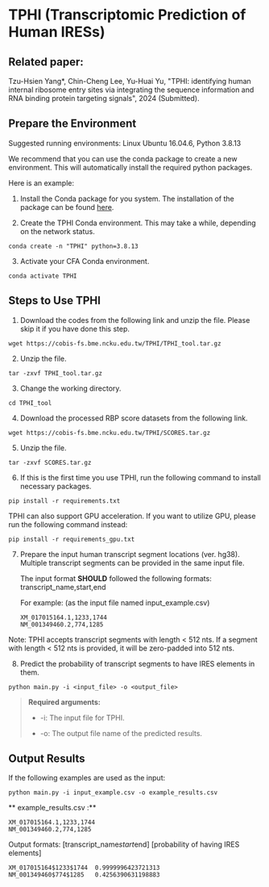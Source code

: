 # TPHI (Transcriptomic Prediction of Human IRESs)

## Related paper:
Tzu-Hsien Yang*, Chin-Cheng Lee, Yu-Huai Yu, "TPHI: identifying human internal ribosome entry sites via integrating the sequence information and RNA binding protein targeting signals", 2024 (Submitted).

## Prepare the Environment

Suggested running environments: Linux Ubuntu 16.04.6, Python 3.8.13

We recommend that you can use the conda package to create a new environment. This will automatically install the required python packages. 

Here is an example: 

1. Install the Conda package for you system. The installation of the package can be found <a href="https://docs.conda.io/projects/conda/en/latest/user-guide/install/index.html">here</a>. 

2. Create the TPHI Conda environment. This may take a while, depending on the network status.

```
conda create -n "TPHI" python=3.8.13
```

3. Activate your CFA Conda environment. 

```
conda activate TPHI
```

## Steps to Use TPHI

1. Download the codes from the following link and unzip the file. Please skip it if you have done this step.

```
wget https://cobis-fs.bme.ncku.edu.tw/TPHI/TPHI_tool.tar.gz
```

2. Unzip the file.

```
tar -zxvf TPHI_tool.tar.gz
```

3. Change the working directory.

```
cd TPHI_tool
```

4. Download the processed RBP score datasets from the following link.

```
wget https://cobis-fs.bme.ncku.edu.tw/TPHI/SCORES.tar.gz
```

5. Unzip the file.

```
tar -zxvf SCORES.tar.gz
```

6. If this is the first time you use TPHI, run the following command to install necessary packages. 

```
pip install -r requirements.txt
```

TPHI can also support GPU acceleration. If you want to utilize GPU, please run the following command instead:

```
pip install -r requirements_gpu.txt
```


7. Prepare the input human transcript segment locations (ver. hg38).
   Multiple transcript segments can be provided in the same input file.
   
   The input format **SHOULD** followed the following formats:
   transcript_name,start,end
   
   For example: (as the input file named input_example.csv) 
   
   ```
   XM_017015164.1,1233,1744
   NM_001349460.2,774,1285
   ```
 Note: TPHI accepts transcript segments with length < 512 nts. If a segment with length < 512 nts is provided, it will be zero-padded into 512 nts. 

8. Predict the probability of transcript segments to have IRES elements in them.

```
python main.py -i <input_file> -o <output_file>
```
>**Required arguments:**
>
>* -i: The input file for TPHI.
>
>* -o: The output file name of the predicted results.

## Output Results
If the following examples are used as the input:

```
python main.py -i input_example.csv -o example_results.csv
```

** example_results.csv :**

```
XM_017015164.1,1233,1744
NM_001349460.2,774,1285
```

Output formats:
[transcript_name$start$end] [probability of having IRES elements]

```
XM_017015164$1233$1744  0.9999996423721313
NM_001349460$774$1285   0.4256390631198883
```

